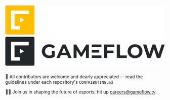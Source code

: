 # ![Gameflow](./lockup_light.svg#gh-dark-mode-only)![Gameflow](./lockup_dark.svg#gh-light-mode-only)

🌈 All contributors are welcome and dearly appreciated -- read the guidelines under each repository's `CONTRIBUTING.md`

🧑‍💻 Join us in shaping the future of esports; hit up [careers@gameflow.tv](mailto://careers@gameflow.tv).
